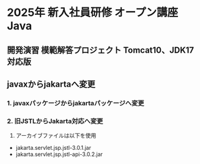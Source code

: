 # 2025年 新入社員研修 オープン講座 Java
## 開発演習 模範解答プロジェクト Tomcat10、JDK17対応版
## javaxからjakartaへ変更
### 1. javaxパッケージからjakartaパッケージへ変更
### 2. 旧JSTLからJakarta対応へ変更
1. アーカイブファイルは以下を使用
  - jakarta.servlet.jsp.jstl-3.0.1.jar
  - jakarta.servlet.jsp.jstl-api-3.0.2.jar
